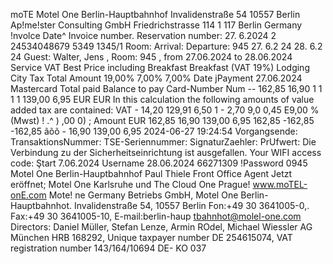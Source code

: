 moTE Motel One Berlin-Hauptbahnhof Invalidenstraße 54 10557 Berlin Ap!me!ster Consulting GmbH Friedrichstrasse 114 1 117 Berlin Germany !nvolce Date^ Invoice number. Reservation number: 27. 6.2024 2 24534048679 5349 1345/1 Room: Arrival: Departure: 945 27. 6.2 24 28. 6.2 24 Guest: Walter, Jens , Room: 945 , from 27.06.2024 to 28.06.2024 Service VAT Best Price including Breakfast Breakfast (VAT 19%) Lodging City Tax Total Amount 19,00% 7,00% 7,00% Date jPayment 27.06.2024 Mastercard Total paid Balance to pay Card-Number Num -- 162,85 16,90 1 1 1 1 139,00 6,95 EUR EUR In this calculation the following amounts of value added tax are contained: VAT - 14,20 129,91 6,50 1 - 2,70 9,0 0,45 E9,00 % (Mwst) ! .^ ) ,00 0) ; Amount EUR 162,85 16,90 139,00 6,95 162,85 -162,85 -162,85 ãõõ - 16,90 139,00 6,95 2024-06-27 19:24:54 Vorgangsende: TransaktionsNummer: TSE-Seriennummer: SignaturZaehler: PrUfwert: Die Verbindung zu der Sicherheitseinrichtung ist ausgefallen. Your WIFI access code: Ştart 7.06.2024 Username 28.06.2024 66271309 !Password 0945 Motel One Berlin-Hauptbahnhof Paul Thiele Front Office Agent Jetzt eröffnet; Motel One Karlsruhe und The Cloud One Prague! www.moTEL-onE.com Mote! ne Germany Betriebs GmbH, Motel One Berlin-Hauptbahnhot. Invalidenstraße 54, 10557 Berlin Fon:+49 30 3641005-0,. Fax:+49 30 3641005-10, E-mail:berlin-haup tbahnhot@molel-one.com Directors: Daniel Müller, Stefan Lenze, Armin ROdel, Michael Wiessler AG München HRB 168292, Unique taxpayer number DE 254615074, VAT registration number 143/164/10694 DE- KO 037